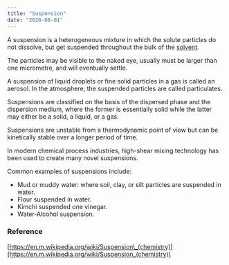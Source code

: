 ```yaml
---
title: "Suspension"
date: "2020-08-01"
---
```


A suspension is a heterogeneous mixture in which the solute particles do not dissolve, but get suspended throughout the bulk of the [solvent](https://chemistdictionary.com/solvent/).

The particles may be visible to the naked eye, usually must be larger than one micrometre, and will eventually settle.

A suspension of liquid droplets or fine solid particles in a gas is called an aerosol. In the atmosphere, the suspended particles are called particulates.

Suspensions are classified on the basis of the dispersed phase and the dispersion medium, where the former is essentially solid while the latter may either be a solid, a liquid, or a gas.

Suspensions are unstable from a thermodynamic point of view but can be kinetically stable over a longer period of time.

In modern chemical process industries, high-shear mixing technology has been used to create many novel suspensions.

Common examples of suspensions include:

- Mud or muddy water: where soil, clay, or silt particles are suspended in water.
- Flour suspended in water.
- Kimchi suspended one vinegar.
- Water-Alcohol suspension.

### Reference

[https://en.m.wikipedia.org/wiki/Suspension\_(chemistry)](https://en.m.wikipedia.org/wiki/Suspension_(chemistry))
